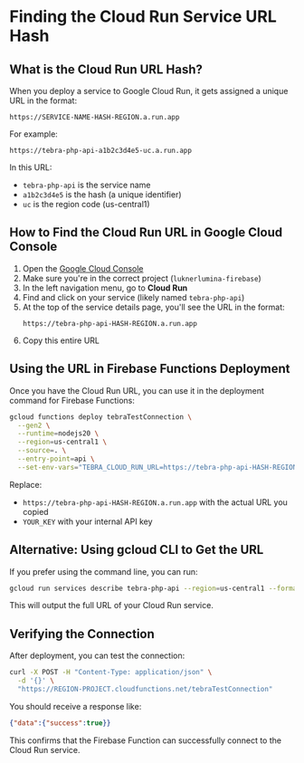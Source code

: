 # Finding the Cloud Run Service URL Hash

## What is the Cloud Run URL Hash?

When you deploy a service to Google Cloud Run, it gets assigned a unique URL in the format:

```
https://SERVICE-NAME-HASH-REGION.a.run.app
```

For example:

```
https://tebra-php-api-a1b2c3d4e5-uc.a.run.app
```

In this URL:

- `tebra-php-api` is the service name
- `a1b2c3d4e5` is the hash (a unique identifier)
- `uc` is the region code (us-central1)

## How to Find the Cloud Run URL in Google Cloud Console

1. Open the [Google Cloud Console](https://console.cloud.google.com/)
2. Make sure you're in the correct project (`luknerlumina-firebase`)
3. In the left navigation menu, go to **Cloud Run**
4. Find and click on your service (likely named `tebra-php-api`)
5. At the top of the service details page, you'll see the URL in the format:
   ```
   https://tebra-php-api-HASH-REGION.a.run.app
   ```
6. Copy this entire URL

## Using the URL in Firebase Functions Deployment

Once you have the Cloud Run URL, you can use it in the deployment command for Firebase Functions:

```bash
gcloud functions deploy tebraTestConnection \
  --gen2 \
  --runtime=nodejs20 \
  --region=us-central1 \
  --source=. \
  --entry-point=api \
  --set-env-vars="TEBRA_CLOUD_RUN_URL=https://tebra-php-api-HASH-REGION.a.run.app,TEBRA_INTERNAL_API_KEY=YOUR_KEY"
```

Replace:

- `https://tebra-php-api-HASH-REGION.a.run.app` with the actual URL you copied
- `YOUR_KEY` with your internal API key

## Alternative: Using gcloud CLI to Get the URL

If you prefer using the command line, you can run:

```bash
gcloud run services describe tebra-php-api --region=us-central1 --format='value(status.url)'
```

This will output the full URL of your Cloud Run service.

## Verifying the Connection

After deployment, you can test the connection:

```bash
curl -X POST -H "Content-Type: application/json" \
  -d '{}' \
  "https://REGION-PROJECT.cloudfunctions.net/tebraTestConnection"
```

You should receive a response like:

```json
{"data":{"success":true}}
```

This confirms that the Firebase Function can successfully connect to the Cloud Run service.
